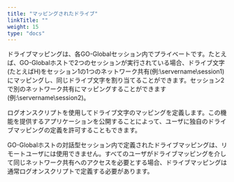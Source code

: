```yaml
---
title: "マッピングされたドライブ"
linkTitle: ""
weight: 15
type: "docs"
---
```


ドライブマッピングは、各GO-Globalセッション内でプライベートです。たとえば、GO-Globalホストで2つのセッションが実行されている場合、ドライブ文字(たとえばH)をセッション1の1つのネットワーク共有(例:\\servername\session1)にマッピングし、同じドライブ文字を割り当てることができます。セッション2で別のネットワーク共有にマッピングすることができます(例:\\servername\session2)。

ログオンスクリプトを使用してドライブ文字のマッピングを定義します。この機能を提供するアプリケーションを公開することによって、ユーザに独自のドライブマッピングの定義を許可することもできます。

GO-Globalホストの対話型セッション内で定義されたドライブマッピングは、リモートユーザには使用できません。すべてのユーザがドライブマッピングを介して同じネットワーク共有へのアクセスを必要とする場合、ドライブマッピングは通常ログオンスクリプトで定義する必要があります。